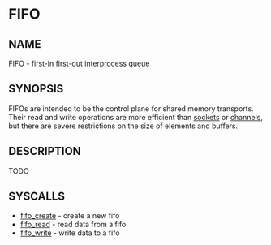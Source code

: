 # FIFO

## NAME

FIFO - first-in first-out interprocess queue

## SYNOPSIS

FIFOs are intended to be the control plane for shared memory
transports.  Their read and write operations are more efficient than
[sockets](socket.md) or [channels](channel.md), but there are severe
restrictions on the size of elements and buffers.

## DESCRIPTION

TODO

## SYSCALLS

+ [fifo_create](../syscalls/fifo_create.md) - create a new fifo
+ [fifo_read](../syscalls/fifo_read.md) - read data from a fifo
+ [fifo_write](../syscalls/fifo_write.md) - write data to a fifo
